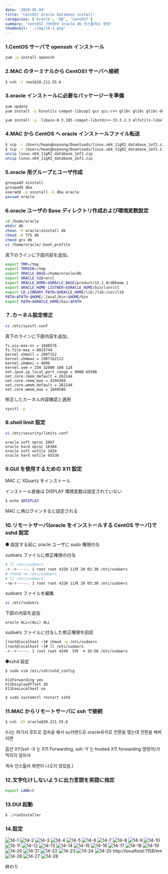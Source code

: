 ```yaml
---
date: '2020-05-04'
title: 'CentOS7 Oracle Database install'
categories: ['Oracle', 'DB', 'CentOS7']
summary: 'CentOS7 서버에서 Oracle db 인스톨하는 방법'
thumbnail: './img/14-1.png'
---
```


### 1.CentOS サーバで openssh インストール

```bash
yum -y install openssh
```

### 2.MAC のターミナルから CentOS1 サーバへ接続

```bash
$ ssh -Y root@10.211.55.6
```

### 3.oracle インストールに必要なパッケージーを準備

```bash
yum update
yum install -y binutils compat-libcap1 gcc gcc-c++ glibc glibc glibc-devel glibc-devel ksh compat-libstdc++-33 libaio libaio libaio-devel libaio-devel libgcc libgcc libstdc++ libstdc++ libstdc++-devel libstdc++-devel libXi libXi libXtst libXtst make sysstat xorg-x11-apps

yum install -y  libaio-0.3.105 compat-libstdc++-33-3.2.3 elfutils-libelf-devel-0.97 libaio-devel-0.3.105 libgcc-3.4.6 libstdc++-3.4.6 unixODBC-2.2.11 unixODBC-devel-2.2.11 pdksh-5.2.14
```

### 4.MAC から CentOS へ oracle インストールファイル転送

```bash
$ scp -r /Users/hwangboyoung/Downloads/linux.x64_11gR2_database_1of2.zip root@10.211.55.6:/home/oracle
$ scp -r /Users/hwangboyoung/Downloads/linux.x64_11gR2_database_2of2.zip root@10.211.55.6:/home/oracle
unzip linux.x64_11gR2_database_1of2.zip
unzip linux.x64_11gR2_database_2of2.zip
```

### 5.oracle 用グループとユーザ作成

```bash
groupadd oinstall
groupadd dba
useradd -g oinstall -G dba oracle
passwd oracle
```

### 6.oracle ユーザの Base ディレクトリ作成および環境変数設定

```bash
cd /home/oracle
mkdir db
chown -R oracle:oinstall db
chmod -R 775 db
chmod g+s db
vi /home/oracle/.bash_profile
```

真下のラインに下部内容を追加。

```bash
export TMP=/tmp
export TMPDIR=/tmp
export ORACLE_BASE=/home/oracle/db
export ORACLE_SID=orcl
export ORACLE_HOME=$ORACLE_BASE/product/12.1.0/dbhome_1
export ORACLE_HOME_LISTNER=$ORACLE_HOME/bin/lsnrctl
export LD_LIBRARY_PATH=$ORACLE_HOME/lib:/lib:/usr/lib
PATH=$PATH:$HOME/.local/bin:$HOME/bin
export PATH=$ORACLE_HOME/bin:$PATH
```

### ７.カーネル設定修正

```bash
vi /etc/sysctl.conf
```

真下のラインに下部内容を追加。

```text
fs.aio-max-nr = 1048576
fs.file-max = 6815744
kernel.shmall = 2097152
kernel.shmmax = 1987162112
kernel.shmmni = 4096
kernel.sem = 250 32000 100 128
net.ipv4.ip_local_port_range = 9000 65500
net.core.rmem_default = 262144
net.core.rmem_max = 4194304
net.core.wmem_default = 262144
net.core.wmem_max = 1048586
```

修正したカーネル内容確認と適用

```bash
sysctl -p
```

### 8.shell limit 設定

```bash
vi /etc/security/limits.conf
```

```
oracle soft nproc 2047
oracle hard nproc 16384
oracle soft nofile 1024
oracle hard nofile 65536
```

### 9.GUI を使用するための X11 設定

MAC に XQuartz をインストール

インストール直後は DISPLAY 環境変数は設定されていない

```bash
$ echo $DISPLAY
```

MAC に再ログインすると設定される

### 10.リモートサーバ(oracle をインストールする CentOS サーバ)で sshd 設定

● 設定する前に oracle ユーザに sudo 権限付与

sudoers ファイルに修正権限の付与

```bash
# ll /etc/sudoers
-r--r-----. 1 root root 4328 11月 28 03:38 /etc/sudoers
# chmod +w /etc/sudoers
# ll /etc/sudoers
-rw-r-----. 1 root root 4328 11月 28 03:38 /etc/sudoers
```

sudoers ファイルを編集

```bash
vi /etc/sudoers
```

下部の内容を追加

```
oracle ALL=(ALL) ALL
```

sudoers ファイルに付与した修正権限を回収

```bash
[root@localhost ~]# chmod -w /etc/sudoers
[root@localhost ~]# ll /etc/sudoers
-r--r-----. 1 root root 4349  5月  4 19:56 /etc/sudoers
```

●sshd 設定

```bash
$ sudo vim /etc/ssh/sshd_config
```

```
X11Forwarding yes
X11DisplayOffset 10
X11UseLocalhost no
```

```bash
$ sudo systemctl restart sshd
```

### 11.MAC からリモートサーバに ssh で接続

```bash
$ ssh -XY oracle@10.211.55.6
```

(나는 여기서 루트로 접속을 해서 su커맨드로 oracle유저로 전환을 했는데 전환을 해버리면

옵션 XY(ssh -X 는 X11 Forwarding, ssh -Y 는 trusted X11 forwarding 명령어)가 먹히지 않아서

계속 인스톨러 화면이 나오지 않았음.)

### 12.文字化けしないように出力言語を英語に指定

```bash
export LANG=C
```

### 13.OUI 起動

```bash
$ ./runInstaller
```

### 14.設定

![14-1](./img/14-1.png)
![14-2](./img/14-2.png)
![14-3](./img/14-3.png)
![14-4](./img/14-4.png)
![14-5](./img/14-5.png)
![14-6](./img/14-6.png)
![14-7](./img/14-7.png)
![14-8](./img/14-8.png)
![14-9](./img/14-9.png)
![14-10](./img/14-10.png)
![14-11](./img/14-11.png)
![14-12](./img/14-12.png)
![14-13](./img/14-13.png)
![14-14](./img/14-14.png)
![14-15](./img/14-15.png)
![14-16](./img/14-16.png)
![14-17](./img/14-17.png)
![14-18](./img/14-18.png)
![14-19](./img/14-19.png)
![14-20](./img/14-20.png)
![14-21](./img/14-21.png)
![14-22](./img/14-22.png)
![14-23](./img/14-23.png)
![14-24](./img/14-24.png)
![14-25](./img/14-25.png)
http://localhost:1158/em
![14-26](./img/14-26.png)
![14-27](./img/14-27.png)
![14-28](./img/14-28.png)

終わり
